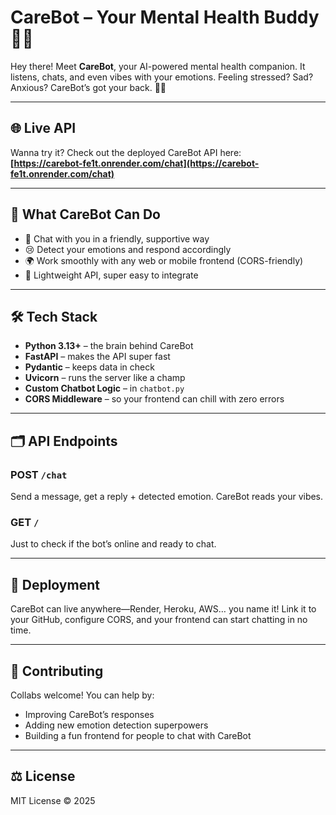 # CareBot – Your Mental Health Buddy 🤖💖  

Hey there! Meet **CareBot**, your AI-powered mental health companion. It listens, chats, and even vibes with your emotions. Feeling stressed? Sad? Anxious? CareBot’s got your back. 💬✨  

---

## 🌐 Live API  

Wanna try it? Check out the deployed CareBot API here:  
**[https://carebot-fe1t.onrender.com/chat](https://carebot-fe1t.onrender.com/chat)**  

---

## 🔹 What CareBot Can Do  

- 💌 Chat with you in a friendly, supportive way  
- 😢 Detect your emotions and respond accordingly  
- 🌍 Work smoothly with any web or mobile frontend (CORS-friendly)  
- 🚀 Lightweight API, super easy to integrate  

---

## 🛠 Tech Stack  

- **Python 3.13+** – the brain behind CareBot  
- **FastAPI** – makes the API super fast  
- **Pydantic** – keeps data in check  
- **Uvicorn** – runs the server like a champ  
- **Custom Chatbot Logic** – in `chatbot.py`  
- **CORS Middleware** – so your frontend can chill with zero errors  

---

## 🗂 API Endpoints  

### POST `/chat`  
Send a message, get a reply + detected emotion. CareBot reads your vibes.  

### GET `/`  
Just to check if the bot’s online and ready to chat.  

---

## 🚀 Deployment  

CareBot can live anywhere—Render, Heroku, AWS… you name it! Link it to your GitHub, configure CORS, and your frontend can start chatting in no time.  

---

## 🤝 Contributing  

Collabs welcome! You can help by:  

- Improving CareBot’s responses  
- Adding new emotion detection superpowers  
- Building a fun frontend for people to chat with CareBot  

---

## ⚖️ License  

MIT License © 2025  
